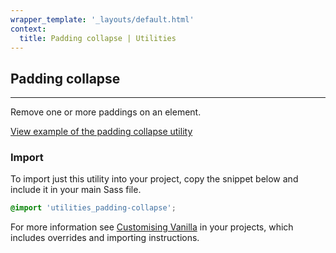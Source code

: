 ```yaml
---
wrapper_template: '_layouts/default.html'
context:
  title: Padding collapse | Utilities
---
```


## Padding collapse

<hr>

Remove one or more paddings on an element.

<a href="/docs/examples/utilities/padding-collapse/" class="js-example">
View example of the padding collapse utility
</a>

### Import

To import just this utility into your project, copy the snippet below and include it in your main Sass file.

```scss
@import 'utilities_padding-collapse';
```

For more information see [Customising Vanilla](/docs/customising-vanilla/) in your projects, which includes overrides and importing instructions.
